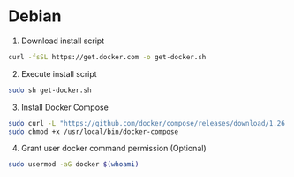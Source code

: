 # Debian

1. Download install script

```bash
curl -fsSL https://get.docker.com -o get-docker.sh
```

2. Execute install script

```bash
sudo sh get-docker.sh
```

3. Install Docker Compose

```bash
sudo curl -L "https://github.com/docker/compose/releases/download/1.26.2/docker-compose-$(uname -s)-$(uname -m)" -o /usr/local/bin/docker-compose
sudo chmod +x /usr/local/bin/docker-compose
```

4. Grant user docker command permission (Optional)

```bash
sudo usermod -aG docker $(whoami)
```

